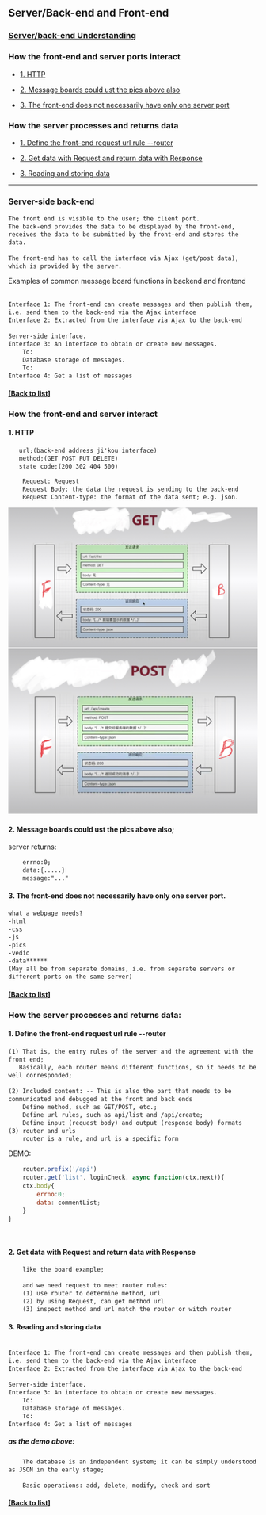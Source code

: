 ## Server/Back-end and Front-end

### [Server/back-end Understanding](#server-side-back-end)
### How the front-end and server ports interact
- [1. HTTP](#1-http)

- [2. Message boards could ust the pics above also](#2-message-boards-could-ust-the-pics-above-also)

- [3. The front-end does not necessarily have only one server port](#3-the-front-end-does-not-necessarily-have-only-one-server-port)

### How the server processes and returns data
- [1. Define the front-end request url rule --router](#1-define-the-front-end-request-url-rule---router)

- [2. Get data with Request and return data with Response](#2-get-data-with-request-and-return-data-with-response)

- [3. Reading and storing data](#3-reading-and-storing-data)

----

### Server-side back-end
```text
The front end is visible to the user; the client port.
The back-end provides the data to be displayed by the front-end, receives the data to be submitted by the front-end and stores the data.

The front-end has to call the interface via Ajax (get/post data), which is provided by the server.
```
Examples of common message board functions in backend and frontend
```text

Interface 1: The front-end can create messages and then publish them, i.e. send them to the back-end via the Ajax interface
Interface 2: Extracted from the interface via Ajax to the back-end

Server-side interface.
Interface 3: An interface to obtain or create new messages.
    To:
    Database storage of messages.
    To:
Interface 4: Get a list of messages
```
#### [[Back to list]](#how-the-front-end-and-server-ports-interact)

### How the front-end and server interact
#### 1. HTTP
```text
   url;(back-end address ji'kou interface)
   method;(GET POST PUT DELETE)
   state code;(200 302 404 500)
```
```text
    Request: Request
    Request Body: the data the request is sending to the back-end
    Request Content-type: the format of the data sent; e.g. json.
```
![getforBtoF.jpeg](pics%2FgetforBtoF.jpeg)
![Post.jpeg](pics%2FPost.jpeg)

#### 2. Message boards could ust the pics above also;

server returns:
```text
    errno:0;
    data:{.....}
    message:"..."
```
    
#### 3. The front-end does not necessarily have only one server port.
```text
what a webpage needs?
-html
-css
-js
-pics
-vedio
-data******
(May all be from separate domains, i.e. from separate servers or different ports on the same server)
```
#### [[Back to list]](#how-the-front-end-and-server-ports-interact)
### How the server processes and returns data:

#### 1. Define the front-end request url rule --router
```text
(1) That is, the entry rules of the server and the agreement with the front end;
   Basically, each router means different functions, so it needs to be well corresponded;

(2) Included content: -- This is also the part that needs to be communicated and debugged at the front and back ends
    Define method, such as GET/POST, etc.;
    Define url rules, such as api/list and /api/create;
    Define input (request body) and output (response body) formats
(3) router and urls
    router is a rule, and url is a specific form
```
DEMO:
```javascript
    router.prefix('/api')
    router.get('list', loginCheck, async function(ctx,next)){
    ctx.body{
        errno:0;
        data: commentList;
    }
}
```
```text
    
```
#### 2. Get data with Request and return data with Response
```text
    like the board example;
    
    and we need request to meet router rules:
    (1) use router to determine method, url
    (2) by using Request, can get method url
    (3) inspect method and url match the router or witch router
```

#### 3. Reading and storing data
```text

Interface 1: The front-end can create messages and then publish them, i.e. send them to the back-end via the Ajax interface
Interface 2: Extracted from the interface via Ajax to the back-end

Server-side interface.
Interface 3: An interface to obtain or create new messages.
    To:
    Database storage of messages.
    To:
Interface 4: Get a list of messages
```
##### as the demo above:
```text
    The database is an independent system; it can be simply understood as JSON in the early stage;
    
    Basic operations: add, delete, modify, check and sort
```

#### [[Back to list]](#how-the-front-end-and-server-ports-interact)



